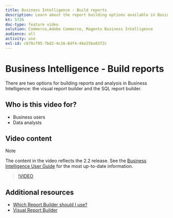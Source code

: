 ```yaml
---
title: Business Intelligence - Build reports
description: Learn about the report building options available in Business Intelligence.
kt: 5726
doc-type: feature video
solution: Commerce,Adobe Commerce, Magento Business Intelligence
audience: all
activity: use
exl-id: c678cf95-7bd2-4c16-8df4-46e256a83f2c
---
```

# Business Intelligence - Build reports

There are two options for building reports and analysis in Business Intelligence: the visual report builder and the SQL report builder.

## Who is this video for?

- Business users
- Data analysts

## Video content

>[!NOTE]
>
>The content in the video reflects the 2.2 release. See the [Business Intelligence User Guide](https://docs.magento.com/mbi/) for the most up-to-date information.

>[!VIDEO](https://video.tv.adobe.com/v/35981?quality=12&learn=on)

## Additional resources

- [Which Report Builder should I use?](https://docs.magento.com/mbi/data-user/reports/report-builder-options.html)
- [Visual Report Builder](https://docs.magento.com/mbi/data-user/reports/ess-rpt-build-visual.html)
